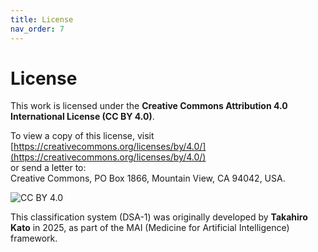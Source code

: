 ```yaml
---
title: License
nav_order: 7
---
```


# License

This work is licensed under the **Creative Commons Attribution 4.0 International License (CC BY 4.0)**.

To view a copy of this license, visit  
[https://creativecommons.org/licenses/by/4.0/](https://creativecommons.org/licenses/by/4.0/)  
or send a letter to:  
Creative Commons, PO Box 1866, Mountain View, CA 94042, USA.

![CC BY 4.0](https://licensebuttons.net/l/by/4.0/88x31.png)

This classification system (DSA-1) was originally developed by **Takahiro Kato** in 2025, as part of the MAI (Medicine for Artificial Intelligence) framework.
